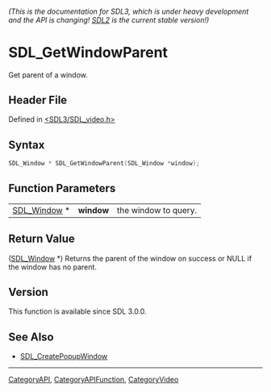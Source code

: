 ###### (This is the documentation for SDL3, which is under heavy development and the API is changing! [SDL2](https://wiki.libsdl.org/SDL2/) is the current stable version!)
# SDL_GetWindowParent

Get parent of a window.

## Header File

Defined in [<SDL3/SDL_video.h>](https://github.com/libsdl-org/SDL/blob/main/include/SDL3/SDL_video.h)

## Syntax

```c
SDL_Window * SDL_GetWindowParent(SDL_Window *window);
```

## Function Parameters

|                            |            |                      |
| -------------------------- | ---------- | -------------------- |
| [SDL_Window](SDL_Window) * | **window** | the window to query. |

## Return Value

([SDL_Window](SDL_Window) *) Returns the parent of the window on success or
NULL if the window has no parent.

## Version

This function is available since SDL 3.0.0.

## See Also

- [SDL_CreatePopupWindow](SDL_CreatePopupWindow)

----
[CategoryAPI](CategoryAPI), [CategoryAPIFunction](CategoryAPIFunction), [CategoryVideo](CategoryVideo)

